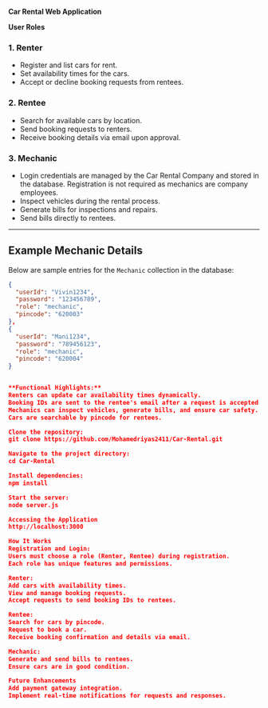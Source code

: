 **Car Rental Web Application**

**User Roles**
### 1. Renter
- Register and list cars for rent.
- Set availability times for the cars.
- Accept or decline booking requests from rentees.

### 2. Rentee
- Search for available cars by location.
- Send booking requests to renters.
- Receive booking details via email upon approval.

### 3. Mechanic
- Login credentials are managed by the Car Rental Company and stored in the database. Registration is not required as mechanics are company employees.
- Inspect vehicles during the rental process.
- Generate bills for inspections and repairs.
- Send bills directly to rentees.

---

## Example Mechanic Details

Below are sample entries for the `Mechanic` collection in the database:

```json
{
  "userId": "Vivin1234",
  "password": "123456789",
  "role": "mechanic",
  "pincode": "620003"
},
{
  "userId": "Mani1234",
  "password": "789456123",
  "role": "mechanic",
  "pincode": "620004"
}


**Functional Highlights:**
Renters can update car availability times dynamically.
Booking IDs are sent to the rentee's email after a request is accepted.
Mechanics can inspect vehicles, generate bills, and ensure car safety.
Cars are searchable by pincode for rentees.

Clone the repository:
git clone https://github.com/Mohamedriyas2411/Car-Rental.git

Navigate to the project directory:
cd Car-Rental

Install dependencies:
npm install

Start the server:
node server.js

Accessing the Application
http://localhost:3000

How It Works
Registration and Login:
Users must choose a role (Renter, Rentee) during registration.
Each role has unique features and permissions.

Renter:
Add cars with availability times.
View and manage booking requests.
Accept requests to send booking IDs to rentees.

Rentee:
Search for cars by pincode.
Request to book a car.
Receive booking confirmation and details via email.

Mechanic:
Generate and send bills to rentees.
Ensure cars are in good condition.

Future Enhancements
Add payment gateway integration.
Implement real-time notifications for requests and responses.

